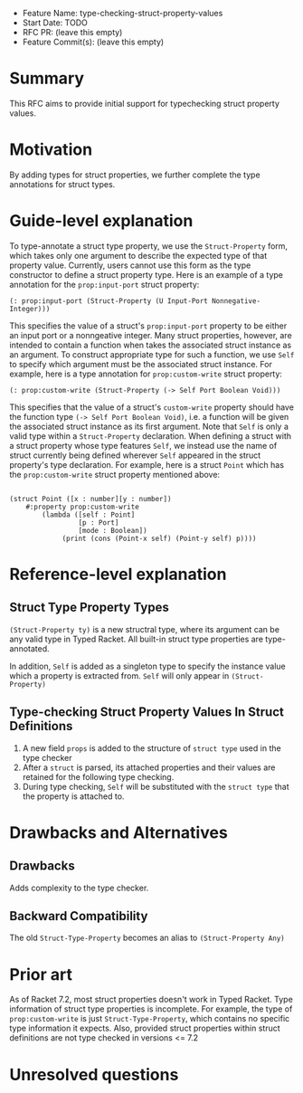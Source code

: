 - Feature Name: type-checking-struct-property-values
- Start Date: TODO
- RFC PR: (leave this empty)
- Feature Commit(s): (leave this empty)

# Summary

This RFC aims to provide initial support for typechecking struct property values.

# Motivation
By adding types for struct properties, we further complete the type annotations
for struct types.

# Guide-level explanation
To type-annotate a struct type property, we use the `Struct-Property` form,
which takes only one argument to describe the expected type of that property
value. Currently, users cannot use this form as the type constructor to define a
struct property type. Here is an example of a type annotation for the
`prop:input-port` struct property:

```racket
(: prop:input-port (Struct-Property (U Input-Port Nonnegative-Integer)))
```

This specifies the value of a struct's `prop:input-port` property to be either
an input port or a nonngeative integer. Many struct properties, however, are
intended to contain a function when takes the associated struct instance as an
argument. To construct appropriate type for such a function, we use `Self` to
specify which argument must be the associated struct instance. For example, here
is a type annotation for `prop:custom-write` struct property:

```racketp
(: prop:custom-write (Struct-Property (-> Self Port Boolean Void)))
```

This specifies that the value of a struct's `custom-write` property should have
the function type `(-> Self Port Boolean Void)`, i.e. a function will be given
the associated struct instance as its first argument. Note that `Self` is only a
valid type within a `Struct-Property` declaration. When defining a struct with a
struct property whose type features `Self`, we instead use the name of struct
currently being defined wherever `Self` appeared in the struct property's type
declaration. For example, here is a struct `Point` which has the
`prop:custom-write` struct property mentioned above:

```racket

(struct Point ([x : number][y : number])
    #:property prop:custom-write
        (lambda ([self : Point]
                 [p : Port]
                 [mode : Boolean])
             (print (cons (Point-x self) (Point-y self) p))))

```


# Reference-level explanation
## Struct Type Property Types
`(Struct-Property ty)` is a new structral type, where its argument can be any
valid type in Typed Racket. All built-in struct type properties are
type-annotated.

In addition, `Self` is added as a singleton type to specify the instance value
which a property is extracted from. `Self` will only appear in `(Struct-Property)`

## Type-checking Struct Property Values In Struct Definitions
1. A new field `props` is added to the structure of `struct type` used in the
   type checker
2. After a `struct` is parsed, its attached properties and their values are retained
   for the following type checking.
3. During type checking, `Self` will be substituted with the `struct type` that
   the property is attached to.


# Drawbacks and Alternatives
[drawbacks]: #drawbacks

## Drawbacks
Adds complexity to the type checker.

## Backward Compatibility
The old `Struct-Type-Property` becomes an alias to `(Struct-Property Any)`

# Prior art
[prior-art]: #prior-art

As of Racket 7.2, most struct properties doesn't work in Typed Racket. Type
information of struct type properties is incomplete. For example, the type of
`prop:custom-write` is just `Struct-Type-Property`, which contains no specific
type information it expects. Also, provided struct properties within struct
definitions are not type checked in versions <= 7.2

# Unresolved questions
[unresolved]: #unresolved-questions
